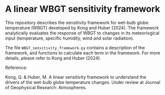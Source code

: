 # A linear WBGT sensitivity framework
This repository describes the sensitivity framework for wet-bulb globe temperature (WBGT) developed by Kong and Huber (2024). The framework analytically evaluates the response of WBGT to changes in its meteorlogical input (temperature, specific humidity, wind and solar radiation).

The file ``WBGT_sensitivity_framework.py`` contains a description of the framework, and functions to calculate each term in the framework. For more details, please refer to Kong and Huber (2024).

Reference:

Kong, Q. & Huber, M. A linear sensitivity framework to understand the drivers of the wet-bulb globe temperature changes. Under review at Journal of Geophysical Research: Atmospheres.
